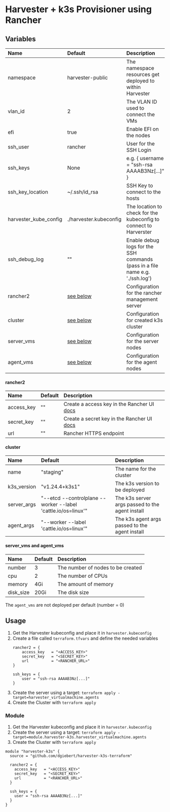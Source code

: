 # Harvester + k3s Provisioner using Rancher

## Variables

| Name                  | Default                                                                                   | Description                                                                   |
|:----------------------|:------------------------------------------------------------------------------------------|:------------------------------------------------------------------------------|
| namespace             | harvester-public                                                                          | The namespace resources get deployed to within Harvester                      |
| vlan_id               | 2                                                                                         | The VLAN ID used to connect the VMs                                           |
| efi                   | true                                                                                      | Enable EFI on the nodes                                                       |
| ssh_user              | rancher                                                                                   | User for the SSH Login                                                        |
| ssh_keys              | None                                                                                      | e.g. { username = "ssh-rsa AAAAB3Nz[...]" }                                   |
| ssh_key_location      | ~/.ssh/id_rsa                                                                             | SSH Key to connect to the hosts                                               |
| harvester_kube_config | ./harvester.kubeconfig                                                                    | The location to check for the kubeconfig to connect to Harverster             |
| ssh_debug_log         | ""                                                                                        | Enable debug logs for the SSH commands (pass in a file name e.g. './ssh.log') |
| rancher2              | [see below](https://github.com/dgiebert/harvester-k3s-terraform#rancher2)                 | Configuration for the rancher management server                               |
| cluster               | [see below](https://github.com/dgiebert/harvester-k3s-terraform#cluster)                  | Configuration for created k3s cluster                                         |
| server_vms            | [see below](https://github.com/dgiebert/harvester-k3s-terraform#server_vms-and-agent_vms) | Configuration for the server nodes                                            |
| agent_vms             | [see below](https://github.com/dgiebert/harvester-k3s-terraform#server_vms-and-agent_vms) | Configuration for the agent nodes                                             |

#### rancher2

| Name       | Default | Description                                                                                                                  |
|:-----------|:--------|:-----------------------------------------------------------------------------------------------------------------------------|
| access_key | ""      | Create a access key in the Rancher UI [docs](https://docs.ranchermanager.rancher.io/reference-guides/user-settings/api-keys) |
| secret_key | ""      | Create a secret key in the Rancher UI [docs](https://docs.ranchermanager.rancher.io/reference-guides/user-settings/api-keys) |
| url        | ""      | Rancher HTTPS endpoint                                                                                                       |

#### cluster

| Name        | Default                                                       | Description                                     |
|:------------|:--------------------------------------------------------------|:------------------------------------------------|
| name        | "staging"                                                     | The name for the cluster                        |
| k3s_version | "v1.24.4+k3s1"                                                | The k3s version to be deployed                  |
| server_args | "--etcd --controlplane --worker --label 'cattle.io/os=linux'" | The k3s server args passed to the agent install |
| agent_args  | "--worker --label 'cattle.io/os=linux'"                       | The k3s agent args passed to the agent install  |

#### server_vms and agent_vms

| Name      | Default | Description                       |
|:----------|:--------|:----------------------------------|
| number    | 3       | The number of nodes to be created |
| cpu       | 2       | The number of CPUs                |
| memory    | 4Gi     | The amount of memory              |
| disk_size | 20Gi    | The disk size                     |

The `agent_vms` are not deployed per default (number = 0)

## Usage

1. Get the Harvester kubeconfig and place it in `harvester.kubeconfig`
2. Create a file called `terraform.tfvars` and define the needed variables
    ```
    rancher2 = {
        access_key   = "<ACCESS_KEY>"
        secret_key   = "<SECRET_KEY>"
        url          = "<RANCHER_URL>"
    }

    ssh_keys = {
        user = "ssh-rsa AAAAB3Nz[...]"
    }
    ```
3. Create the server using a target: `terraform apply -target=harvester_virtualmachine.agents`
4. Create the Cluster with `terraform apply`

### Module

1. Get the Harvester kubeconfig and place it in `harvester.kubeconfig`
2. Create the server using a target: `terraform apply -target=module.harvester-k3s.harvester_virtualmachine.agents`
3. Create the Cluster with `terraform apply`

```
module "harvester-k3s" {
  source = "github.com/dgiebert/harvester-k3s-terraform"

  rancher2 = {
    access_key   = "<ACCESS_KEY>"
    secret_key   = "<SECRET_KEY>"
    url          = "<RANCHER_URL>"
  }

  ssh_keys = {
    user = "ssh-rsa AAAAB3Nz[...]"
  }
}
```
